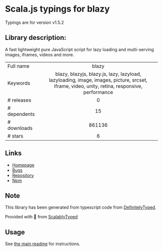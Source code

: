 
# Scala.js typings for blazy

Typings are for version v1.5.2

## Library description:
A fast lightweight pure JavaScript script for lazy loading and multi-serving images, iframes, videos and more.

|                    |                 |
| ------------------ | :-------------: |
| Full name          | blazy |
| Keywords           | blazy, blazyjs, blazy.js, lazy, lazyload, lazyloading, image, images, picture, srcset, iframe, video, unity, retina, responsive, performance |
| # releases         | 0 |
| # dependents       | 15 |
| # downloads        | 861136 |
| # stars            | 6 |

## Links
- [Homepage](https://github.com/dinbror/blazy)
- [Bugs](https://github.com/dinbror/blazy/issues)
- [Repository](https://github.com/dinbror/blazy)
- [Npm](https://www.npmjs.com/package/blazy)
    


## Note
This library has been generated from typescript code from [DefinitelyTyped](https://definitelytyped.org).

Provided with :purple_heart: from [ScalablyTyped](https://github.com/oyvindberg/ScalablyTyped)

## Usage
See [the main readme](../../readme.md) for instructions.



